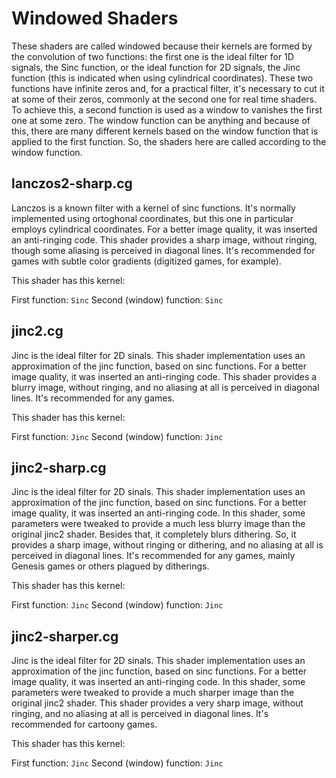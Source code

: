 Windowed Shaders
=======
These shaders are called windowed because their kernels are formed by the convolution of two functions: the first one is the ideal filter for 1D signals, the Sinc function, or the ideal function for 2D signals, the Jinc function (this is indicated when using cylindrical coordinates). These two functions have infinite zeros and, for a practical filter, it's necessary to cut it at some of their zeros, commonly at the second one for real time shaders. To achieve this, a second function is used as a window to vanishes the first one at some zero. The window function can be anything and because of this, there are many different kernels based on the window function that is applied to the first function. So, the shaders here are called according to the window function.

lanczos2-sharp.cg
--------------

Lanczos is a known filter with a kernel of sinc functions. It's normally implemented using ortoghonal coordinates, but this one in particular employs cylindrical coordinates. For a better image quality, it was inserted an anti-ringing code. This shader provides a sharp image, without ringing, though some aliasing is perceived in diagonal lines. It's recommended for games with subtle color gradients (digitized games, for example).

This shader has this kernel:

First function: `Sinc`
Second (window) function:  `Sinc`

jinc2.cg
--------------

Jinc is the ideal filter for 2D sinals. This shader implementation uses an approximation of the jinc function, based on sinc functions. For a better image quality, it was inserted an anti-ringing code. This shader provides a blurry image, without ringing, and no aliasing at all is perceived in diagonal lines. It's recommended for any games.

This shader has this kernel:

First function: `Jinc`
Second (window) function:  `Jinc`

jinc2-sharp.cg
--------------

Jinc is the ideal filter for 2D sinals. This shader implementation uses an approximation of the jinc function, based on sinc functions. For a better image quality, it was inserted an anti-ringing code. In this shader, some parameters were tweaked to provide a much less blurry image than the original jinc2 shader. Besides that, it completely blurs dithering. So, it provides a sharp image, without ringing or dithering, and no aliasing at all is perceived in diagonal lines. It's recommended for any games, mainly Genesis games or others plagued by ditherings.

This shader has this kernel:

First function: `Jinc`
Second (window) function:  `Jinc`

jinc2-sharper.cg
--------------

Jinc is the ideal filter for 2D sinals. This shader implementation uses an approximation of the jinc function, based on sinc functions. For a better image quality, it was inserted an anti-ringing code. In this shader, some parameters were tweaked to provide a much sharper image than the original jinc2 shader. This shader provides a very sharp image, without ringing, and no aliasing at all is perceived in diagonal lines. It's recommended for cartoony games.

This shader has this kernel:

First function: `Jinc`
Second (window) function:  `Jinc`

